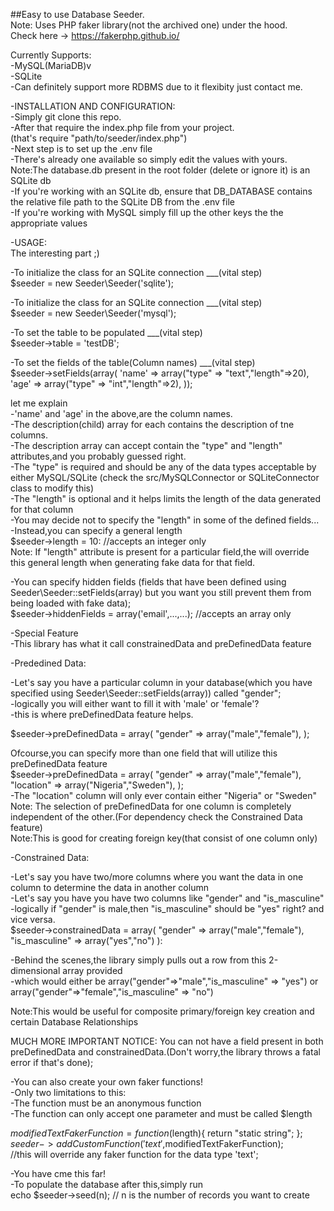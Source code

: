 ##Easy to use Database Seeder. <br>
Note: Uses PHP faker library(not the archived one) under the hood. <br>
Check here -> https://fakerphp.github.io/ <br>

Currently Supports:<br>
-MySQL(MariaDB)v<br>
-SQLite <br>
-Can definitely support more RDBMS due to it flexibity just contact me. <br>

-INSTALLATION AND CONFIGURATION: <br>
-Simply git clone this repo. <br>
-After that require the index.php file from your project. <br>
(that's require "path/to/seeder/index.php") <br>
-Next step is to set up the .env file <br>
-There's already one available so simply edit the values with yours. <br>
Note:The database.db present in the root folder (delete or ignore it) is an SQLite db <br>
-If you're working with an SQLite db, ensure that DB_DATABASE contains the relative file path to the SQLite DB from the .env file <br>
-If you're working with MySQL simply fill up the other keys the the appropriate values <br>


-USAGE: <br>
The interesting part ;) <br>

-To initialize the class for an SQLite connection ___(vital step) <br>
$seeder = new Seeder\Seeder('sqlite'); <br>

-To initialize the class for an SQLite connection ___(vital step) <br>
$seeder = new Seeder\Seeder('mysql'); <br>

-To set the table to be populated ___(vital step) <br>
$seeder->table = 'testDB'; <br>

-To set the fields of the table(Column names) ___(vital step) <br>
$seeder->setFields(array(
'name' => array("type" => "text","length"=>20),
'age' => array("type" => "int","length"=>2),
)); <br>

let me explain <br>
-'name' and 'age' in the above,are the column names. <br>
-The description(child) array for each contains the description of tne columns. <br>
-The description array can accept contain the "type" and "length" attributes,and you probably guessed right. <br>
-The "type" is required and should be any of the data types acceptable by either MySQL/SQLite (check the src/MySQLConnector or SQLiteConnector class to modify this) <br>
-The "length" is optional and it helps limits the length of the data generated for that column <br>
-You may decide not to specify the "length" in some of the defined fields... <br>
-Instead,you can specify a general length <br>
$seeder->length = 10: //accepts an integer only <br>
Note: If "length" attribute is present for a particular field,the will override this general length when generating fake data for that field. <br>

-You can specify hidden fields (fields that have been defined using Seeder\Seeder::setFields(array) but you want you still prevent them from being loaded with fake data); <br>
$seeder->hiddenFields = array('email',...,...); //accepts an array only <br>

-Special Feature <br>
-This library has what it call constrainedData and preDefinedData feature <br>

-Prededined Data: <br>

-Let's say you have a particular column in your database(which you have specified using Seeder\Seeder::setFields(array)) called "gender"; <br>
-logically you will either want to fill it with 'male' or 'female'? <br> 
-this is where preDefinedData feature helps. <br>

$seeder->preDefinedData = array(
"gender" => array("male","female"),
); <br>

Ofcourse,you can specify more than one field that will utilize this preDefinedData feature <br>
$seeder->preDefinedData = array(
"gender" => array("male","female"),
"location" => array("Nigeria","Sweden"),
);<br>
-The "location" column will only ever contain either "Nigeria" or "Sweden" <br>
Note: The selection of preDefinedData for one column is completely independent of the other.(For dependency check the Constrained Data feature) <br>
Note:This is good for creating foreign key(that consist of one column only) <br>


-Constrained Data: <br>

-Let's say you have two/more columns where you want the data in one column to determine the data in another column <br>
-Let's say you have you have two columns like "gender" and "is_masculine" <br>
-logically if "gender" is male,then "is_masculine" should be "yes" right? and vice versa. <br>
$seeder->constrainedData = array(
 "gender" => array("male","female"),
 "is_masculine" => array("yes","no")
 ): <br>

-Behind the scenes,the library simply pulls out a row from this 2-dimensional array provided <br>
-which would either be array("gender"=>"male","is_masculine" => "yes") or array("gender"=>"female","is_masculine" => "no") <br>

Note:This would be useful for composite primary/foreign key creation and certain Database Relationships <br>

MUCH MORE IMPORTANT NOTICE: You can not have a field present in both preDefinedData and constrainedData.(Don't worry,the library throws a fatal error if that's done); <br>

-You can also create your own faker functions! <br>
-Only two limitations to this: <br>
-The function must be an anonymous function <br>
-The function can only accept one parameter and must be called $length <br>

$modifiedTextFakerFunction = function($length){
 return "static string";
}; <br>
$seeder->addCustomFunction('text',$modifiedTextFakerFunction); <br>
//this will override any faker function for the data type 'text'; <br>

-You have cme this far! <br>
-To populate the database after this,simply run <br>
echo $seeder->seed(n); // n is the number of records you want to create